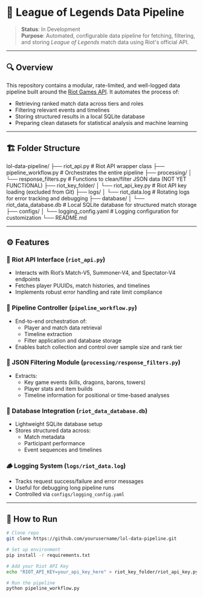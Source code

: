 # 🧩 League of Legends Data Pipeline

> **Status**: In Development  
> **Purpose**: Automated, configurable data pipeline for fetching, filtering, and storing *League of Legends* match data using Riot's official API.

---

## 🔍 Overview

This repository contains a modular, rate-limited, and well-logged data pipeline built around the [Riot Games API](https://developer.riotgames.com/). It automates the process of:

- Retrieving ranked match data across tiers and roles
- Filtering relevant events and timelines
- Storing structured results in a local SQLite database
- Preparing clean datasets for statistical analysis and machine learning

---

## 🏗️ Folder Structure

lol-data-pipeline/
├── riot_api.py                # Riot API wrapper class
├── pipeline_workflow.py       # Orchestrates the entire pipeline
├── processing/
│   └── response_filters.py    # Functions to clean/filter JSON data (NOT YET FUNCTIONAL)
├── riot_key_folder/
│   └── riot_api_key.py        # Riot API key loading (excluded from Git)
├── logs/
│   └── riot_data.log          # Rotating logs for error tracking and debugging
├── database/
│   └── riot_data_database.db  # Local SQLite database for structured match storage
├── configs/
│   └── logging_config.yaml    # Logging configuration for customization
└── README.md


---

## ⚙️ Features

### 🔗 Riot API Interface (`riot_api.py`)
- Interacts with Riot’s Match-V5, Summoner-V4, and Spectator-V4 endpoints
- Fetches player PUUIDs, match histories, and timelines
- Implements robust error handling and rate limit compliance

### 🧠 Pipeline Controller (`pipeline_workflow.py`)
- End-to-end orchestration of:
  - Player and match data retrieval
  - Timeline extraction
  - Filter application and database storage
- Enables batch collection and control over sample size and rank tier

### 🧼 JSON Filtering Module (`processing/response_filters.py`)
- Extracts:
  - Key game events (kills, dragons, barons, towers)
  - Player stats and item builds
  - Timeline information for positional or time-based analyses

### 🧱 Database Integration (`riot_data_database.db`)
- Lightweight SQLite database setup
- Stores structured data across:
  - Match metadata
  - Participant performance
  - Event sequences and timelines

### 🪵 Logging System (`logs/riot_data.log`)
- Tracks request success/failure and error messages
- Useful for debugging long pipeline runs
- Controlled via `configs/logging_config.yaml`

---

## 🧪 How to Run

```bash
# Clone repo
git clone https://github.com/yourusername/lol-data-pipeline.git

# Set up environment
pip install -r requirements.txt

# Add your Riot API Key
echo "RIOT_API_KEY=your_api_key_here" > riot_key_folder/riot_api_key.py

# Run the pipeline
python pipeline_workflow.py
